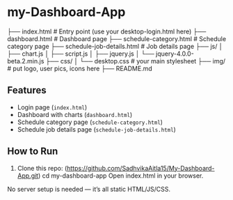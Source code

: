# my-Dashboard-App

├── index.html                  # Entry point (use your desktop-login.html here)
├── dashboard.html              # Dashboard page
├── schedule-category.html      # Schedule category page
├── schedule-job-details.html   # Job details page
├── js/
│   ├── chart.js
│   ├── script.js
│   ├── jquery.js
│   └── jquery-4.0.0-beta.2.min.js
├── css/
│   └── desktop.css             # your main stylesheet
├── img/                        # put logo, user pics, icons here
├── README.md

## Features
- Login page (`index.html`)
- Dashboard with charts (`dashboard.html`)
- Schedule category page (`schedule-category.html`)
- Schedule job details page (`schedule-job-details.html`)

## How to Run
1. Clone this repo:
  (https://github.com/SadhvikaAitla15/My-Dashboard-App.git)
   cd my-dashboard-app
Open index.html in your browser.

No server setup is needed — it’s all static HTML/JS/CSS.

